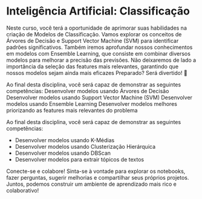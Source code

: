 ﻿# Inteligência Artificial: Classificação

Neste curso, você terá a oportunidade de aprimorar suas habilidades na criação de Modelos de Classificação. Vamos explorar os conceitos de Árvores de Decisão e Support Vector Machine (SVM) para identificar padrões significativos. Também iremos aprofundar nossos conhecimentos em modelos com Ensemble Learning, que consiste em combinar diversos modelos para melhorar a precisão das previsões. Não deixaremos de lado a importância da seleção das features mais relevantes, garantindo que nossos modelos sejam ainda mais eficazes Preparado? Será divertido! 🚀

Ao final desta disciplina, você será capaz de demonstrar as seguintes competências:
Desenvolver modelos usando Árvores de Decisão
Desenvolver modelos usando Support Vector Machine (SVM)
Desenvolver modelos usando Ensemble Learning
Desenvolver modelos melhores priorizando as features mais relevantes do problema

Ao final desta disciplina, você será capaz de demonstrar as seguintes competências:
- Desenvolver modelos usando K-Médias
- Desenvolver modelos usando Clusterização Hierárquica
- Desenvolver modelos usando DBScan
- Desenvolver modelos para extrair tópicos de textos

Conecte-se e colabore!
Sinta-se à vontade para explorar os notebooks, fazer perguntas, sugerir melhorias e compartilhar seus próprios projetos. Juntos, podemos construir um ambiente de aprendizado mais rico e colaborativo!
